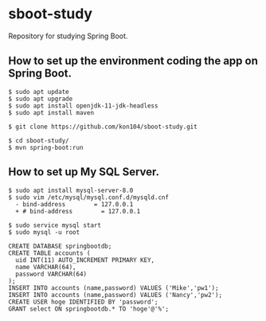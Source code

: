 # sboot-study
Repository for studying Spring Boot.

## How to set up the environment coding the app on Spring Boot.
```
$ sudo apt update
$ sudo apt upgrade
$ sudo apt install openjdk-11-jdk-headless
$ sudo apt install maven

$ git clone https://github.com/kon104/sboot-study.git

$ cd sboot-study/
$ mvn spring-boot:run
```

## How to set up My SQL Server.
```
$ sudo apt install mysql-server-8.0
$ sudo vim /etc/mysql/mysql.conf.d/mysqld.cnf
  -	bind-address        = 127.0.0.1
  +	# bind-address        = 127.0.0.1

$ sudo service mysql start
$ sudo mysql -u root

CREATE DATABASE springbootdb;
CREATE TABLE accounts (
  uid INT(11) AUTO_INCREMENT PRIMARY KEY,
  name VARCHAR(64),
  password VARCHAR(64)
);
INSERT INTO accounts (name,password) VALUES ('Mike','pw1');
INSERT INTO accounts (name,password) VALUES ('Nancy','pw2');
CREATE USER hoge IDENTIFIED BY 'password';
GRANT select ON springbootdb.* TO 'hoge'@'%';
```



